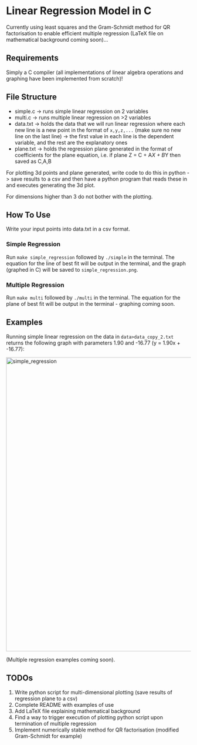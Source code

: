 # Linear Regression Model in C

Currently using least squares and the Gram-Schmidt method for QR factorisation to enable efficient multiple regression (LaTeX file on mathematical background coming soon)...

## Requirements
Simply a C compiler (all implementations of linear algebra operations and graphing have been implemented from scratch)!

## File Structure

* simple.c -> runs simple linear regression on 2 variables
* multi.c -> runs multiple linear regression on >2 variables
* data.txt -> holds the data that we will run linear regression where each new line is a new point in the format of `x,y,z,...` (make sure no new line on the last line) -> the first value in each line is the dependent variable, and the rest are the explanatory ones
* plane.txt -> holds the regression plane generated in the format of coefficients for the plane equation, i.e. if plane Z = C + A*X + B*Y then saved as C,A,B

For plotting 3d points and plane generated, write code to do this in python -> save results to a csv and then have a python program that reads these in and executes generating the 3d plot.

For dimensions higher than 3 do not bother with the plotting.

## How To Use
Write your input points into data.txt in a csv format.

### Simple Regression
Run `make simple_regression` followed by `./simple` in the terminal. The equation for the line of best fit will be output in the terminal, and the graph (graphed in C) will be saved to `simple_regression.png`.

### Multiple Regression
Run `make multi` followed by `./multi` in the terminal. The equation for the plane of best fit will be output in the terminal - graphing coming soon.

## Examples

Running simple linear regression on the data in `data>data_copy_2.txt` returns the following graph with parameters 1.90 and -16.77 (y = 1.90x + -16.77):

<img width="1000" height="800" alt="simple_regression" src="https://github.com/user-attachments/assets/14a50265-9769-4362-964d-ad63ff383dea" />

(Multiple regression examples coming soon).

## TODOs
1. Write python script for multi-dimensional plotting (save results of regression plane to a csv)
2. Complete README with examples of use
3. Add LaTeX file explaining mathematical background
4. Find a way to trigger execution of plotting python script upon termination of multiple regression
5. Implement numerically stable method for QR factorisation (modified Gram-Schmidt for example)
